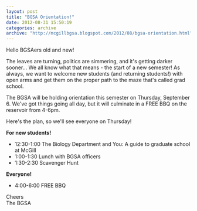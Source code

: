 ```yaml
---
layout: post
title: "BGSA Orientation!"
date: 2012-08-31 15:50:19
categories: archive
archive: "http://mcgillbgsa.blogspot.com/2012/08/bgsa-orientation.html"
---
```


Hello BGSAers old and new!  
  
The leaves are turning, politics are simmering, and it's getting darker sooner... We all know what that means - the start of a new semester! As always, we want to welcome new students (and returning students!) with open arms and get them on the proper path to the maze that's called grad school.    

The BGSA will be holding orientation this semester on Thursday, September 6. We've got things going all day, but it will culminate in a FREE BBQ on the reservoir from 4-6pm.  
  
Here's the plan, so we'll see everyone on Thursday!  

**For new students!**

* 12:30-1:00 The Biology Department and You: A guide to graduate school at
McGill  
* 1:00-1:30 Lunch with BGSA officers  
* 1:30-2:30 Scavenger Hunt  
  
**Everyone!**  

* 4:00-6:00 FREE BBQ  
  
Cheers  
The BGSA  
  
  


    